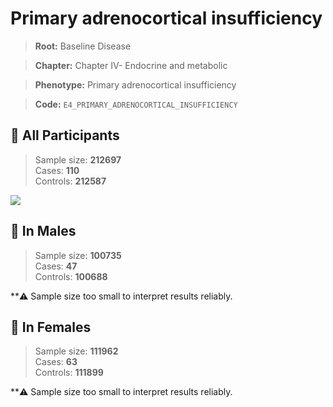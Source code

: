 # Primary adrenocortical insufficiency

> **Root:** Baseline Disease  

> **Chapter:** Chapter IV- Endocrine and metabolic  

> **Phenotype:** Primary adrenocortical insufficiency  

> **Code:** `E4_PRIMARY_ADRENOCORTICAL_INSUFFICIENCY`

## 🧪 All Participants  
> Sample size: **212697**  
> Cases: **110**  
> Controls: **212587**
<img src="/Disease/Figures/ALL/Incidence/E4_PRIMARY_ADRENOCORTICAL_INSUFFICIENCY.png"/>
<CsvTable src="/Disease/Data/ALL/Incidence/COX_E4_PRIMARY_ADRENOCORTICAL_INSUFFICIENCY.csv" label="🔍 View full results" />

## 👨 In Males  
> Sample size: **100735**  
> Cases: **47**  
> Controls: **100688**

**⚠️ Sample size too small to interpret results reliably.


## 👩 In Females  
> Sample size: **111962**  
> Cases: **63**  
> Controls: **111899**

**⚠️ Sample size too small to interpret results reliably.

